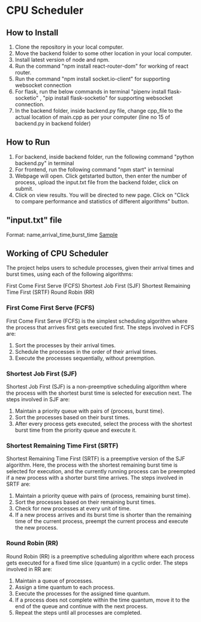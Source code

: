 # CPU Scheduler


## How to Install

1. Clone the repository in your local computer.
2. Move the backend folder to some other location in your local computer.
3. Install latest version of node and npm.
4. Run the command "npm install react-router-dom" for working of react router.
5. Run the command "npm install socket.io-client" for supporting websocket connection
6. For flask, run the below commands in terminal "pipenv install flask-socketio" , "pip install flask-socketio" for supporting websocket connection.
7. In the backend folder, inside backend.py file, change cpp_file to the actual location of main.cpp as per your computer (line no 15 of backend.py in backend folder)

## How to Run
1. For backend, inside backend folder, run the following command "python backend.py" in terminal
2. For frontend, run the following command "npm start" in terminal
3. Webpage will open. Click getstarted button, then enter the number of process, upload the input.txt file from the backend folder, click on submit.
4. Click on view results. You will be directed to new page. Click on "Click to compare performance and statistics of different algorithms" button.

## "input.txt" file
Format: name,arrival_time,burst_time
[Sample](https://github.com/nayan-1210/cpu-scheduler/blob/main/Backend/input.txt)

## Working of CPU Scheduler
The project helps users to schedule processes, given their arrival times and burst times, using each of the following algorithms:

First Come First Serve (FCFS)
Shortest Job First (SJF)
Shortest Remaining Time First (SRTF)
Round Robin (RR)

### First Come First Serve (FCFS)
First Come First Serve (FCFS) is the simplest scheduling algorithm where the process that arrives first gets executed first. The steps involved in FCFS are:

1. Sort the processes by their arrival times.
2. Schedule the processes in the order of their arrival times.
3. Execute the processes sequentially, without preemption.

### Shortest Job First (SJF)
Shortest Job First (SJF) is a non-preemptive scheduling algorithm where the process with the shortest burst time is selected for execution next. The steps involved in SJF are:

1. Maintain a priority queue with pairs of {process, burst time}.
2. Sort the processes based on their burst times.
3. After every process gets executed, select the process with the shortest burst time from the priority queue and execute it.
   
### Shortest Remaining Time First (SRTF)
Shortest Remaining Time First (SRTF) is a preemptive version of the SJF algorithm. Here, the process with the shortest remaining burst time is selected for execution, and the currently running process can be preempted if a new process with a shorter burst time arrives. The steps involved in SRTF are:

1. Maintain a priority queue with pairs of {process, remaining burst time}.
2. Sort the processes based on their remaining burst times.
3. Check for new processes at every unit of time.
4. If a new process arrives and its burst time is shorter than the remaining time of the current process, preempt the current process and execute the new process.
   
### Round Robin (RR)
Round Robin (RR) is a preemptive scheduling algorithm where each process gets executed for a fixed time slice (quantum) in a cyclic order. The steps involved in RR are:

1. Maintain a queue of processes.
2. Assign a time quantum to each process.
3. Execute the processes for the assigned time quantum.
4. If a process does not complete within the time quantum, move it to the end of the queue and continue with the next process.
5. Repeat the steps until all processes are completed.

